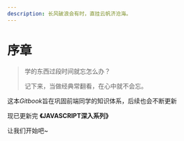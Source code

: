 ```yaml
---
description: 长风破浪会有时，直挂云帆济沧海。
---
```


# 序章

> 学的东西过段时间就忘怎么办？
>
> 记下来，当做经典常翻看，在心中就不会忘。

这本*Gitbook*旨在巩固前端同学的知识体系，后续也会不断更新

现已更新完 **《JAVASCRIPT深入系列》**

让我们开始吧~
